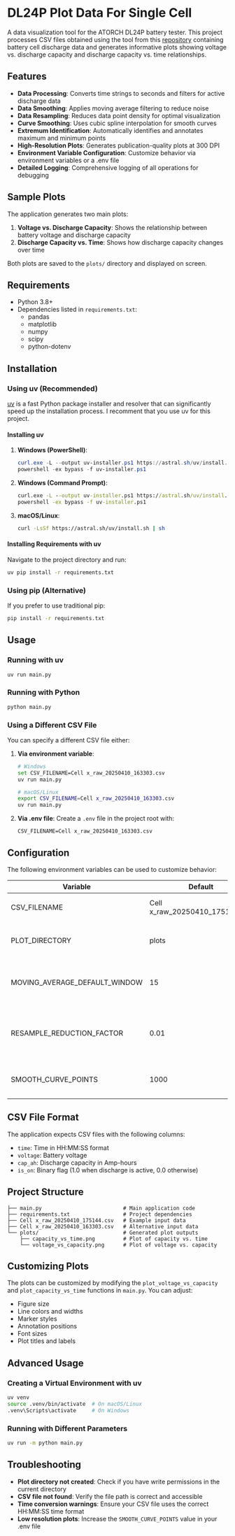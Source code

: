 # DL24P Plot Data For Single Cell

A data visualization tool for the ATORCH DL24P battery tester. This project processes CSV files obtained using the tool from this [repository](https://github.com/Jay2k1/Electronic_load_DL24.git) containing battery cell discharge data and generates informative plots showing voltage vs. discharge capacity and discharge capacity vs. time relationships.

## Features

- **Data Processing**: Converts time strings to seconds and filters for active discharge data
- **Data Smoothing**: Applies moving average filtering to reduce noise
- **Data Resampling**: Reduces data point density for optimal visualization
- **Curve Smoothing**: Uses cubic spline interpolation for smooth curves
- **Extremum Identification**: Automatically identifies and annotates maximum and minimum points
- **High-Resolution Plots**: Generates publication-quality plots at 300 DPI
- **Environment Variable Configuration**: Customize behavior via environment variables or a .env file
- **Detailed Logging**: Comprehensive logging of all operations for debugging

## Sample Plots

The application generates two main plots:

1. **Voltage vs. Discharge Capacity**: Shows the relationship between battery voltage and discharge capacity
2. **Discharge Capacity vs. Time**: Shows how discharge capacity changes over time

Both plots are saved to the `plots/` directory and displayed on screen.

## Requirements

- Python 3.8+
- Dependencies listed in `requirements.txt`:
  - pandas
  - matplotlib
  - numpy
  - scipy
  - python-dotenv

## Installation

### Using uv (Recommended)

[uv](https://github.com/astral-sh/uv) is a fast Python package installer and resolver that can significantly speed up the installation process. I recomment that you use uv for this project.

#### Installing uv

1. **Windows (PowerShell)**:

   ```powershell
   curl.exe -L --output uv-installer.ps1 https://astral.sh/uv/install.ps1
   powershell -ex bypass -f uv-installer.ps1
   ```

2. **Windows (Command Prompt)**:

   ```cmd
   curl.exe -L --output uv-installer.ps1 https://astral.sh/uv/install.ps1
   powershell -ex bypass -f uv-installer.ps1
   ```

3. **macOS/Linux**:
   ```bash
   curl -LsSf https://astral.sh/uv/install.sh | sh
   ```

#### Installing Requirements with uv

Navigate to the project directory and run:

```bash
uv pip install -r requirements.txt
```

### Using pip (Alternative)

If you prefer to use traditional pip:

```bash
pip install -r requirements.txt
```

## Usage

### Running with uv

```bash
uv run main.py
```

### Running with Python

```bash
python main.py
```

### Using a Different CSV File

You can specify a different CSV file either:

1. **Via environment variable**:

   ```bash
   # Windows
   set CSV_FILENAME=Cell x_raw_20250410_163303.csv
   uv run main.py

   # macOS/Linux
   export CSV_FILENAME=Cell x_raw_20250410_163303.csv
   uv run main.py
   ```

2. **Via .env file**:
   Create a `.env` file in the project root with:
   ```
   CSV_FILENAME=Cell x_raw_20250410_163303.csv
   ```

## Configuration

The following environment variables can be used to customize behavior:

| Variable                      | Default                        | Description                                                      |
| ----------------------------- | ------------------------------ | ---------------------------------------------------------------- |
| CSV_FILENAME                  | Cell x_raw_20250410_175144.csv | Path to the CSV file to process                                  |
| PLOT_DIRECTORY                | plots                          | Directory where plots will be saved                              |
| MOVING_AVERAGE_DEFAULT_WINDOW | 15                             | Window size for moving average filter                            |
| RESAMPLE_REDUCTION_FACTOR     | 0.01                           | Fraction of points to retain when resampling (e.g., 0.01 for 1%) |
| SMOOTH_CURVE_POINTS           | 1000                           | Number of points used for curve smoothing                        |

## CSV File Format

The application expects CSV files with the following columns:

- `time`: Time in HH:MM:SS format
- `voltage`: Battery voltage
- `cap_ah`: Discharge capacity in Amp-hours
- `is_on`: Binary flag (1.0 when discharge is active, 0.0 otherwise)

## Project Structure

```
├── main.py                          # Main application code
├── requirements.txt                 # Project dependencies
├── Cell x_raw_20250410_175144.csv   # Example input data
├── Cell x_raw_20250410_163303.csv   # Alternative input data
└── plots/                           # Generated plot outputs
    ├── capacity_vs_time.png         # Plot of capacity vs. time
    └── voltage_vs_capacity.png      # Plot of voltage vs. capacity
```

## Customizing Plots

The plots can be customized by modifying the `plot_voltage_vs_capacity` and `plot_capacity_vs_time` functions in `main.py`. You can adjust:

- Figure size
- Line colors and widths
- Marker styles
- Annotation positions
- Font sizes
- Plot titles and labels

## Advanced Usage

### Creating a Virtual Environment with uv

```bash
uv venv
source .venv/bin/activate  # On macOS/Linux
.venv\Scripts\activate     # On Windows
```

### Running with Different Parameters

```bash
uv run -m python main.py
```

## Troubleshooting

- **Plot directory not created**: Check if you have write permissions in the current directory
- **CSV file not found**: Verify the file path is correct and accessible
- **Time conversion warnings**: Ensure your CSV file uses the correct HH:MM:SS time format
- **Low resolution plots**: Increase the `SMOOTH_CURVE_POINTS` value in your .env file
